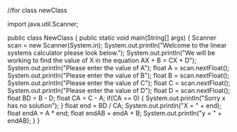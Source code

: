 //for class newClass

import java.util.Scanner;


public class NewClass
{
public static void main(String[] args) 
  {
    Scanner scan = new Scanner(System.in);
    System.out.println("Welcome to the linear systems calculator please look below.");
    System.out.println("We will be working to find the value of X in the equation AX + B = CX + D");
    System.out.println("Please enter the value of A");
    float A = scan.nextFloat();
    System.out.println("Please enter the value of B");
    float B = scan.nextFloat();
    System.out.println("Please enter the value of C");
    float C = scan.nextFloat();
    System.out.println("Please enter the value of D");
    float D = scan.nextFloat();
    float BD = B - D;
    float CA = C - A;
    if(CA == 0) {
    System.out.println("Sorry x has no solution");
}
  float end = BD / CA;
  System.out.println("X = " + end);
  float endA = A * end;
  float endAB = endA + B;
  System.out.println("y = " + endAB);
}
}
